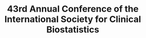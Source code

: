 ---
layout: photo_set
title: 43rd Annual Conference of the International Society for Clinical Biostatistics
permalink: /updates/iscb/
time: 21st-25th August, 2022
company: Newcastle University, United Kingdom
description: "I was sponsored by Faculty of Medicine Ramathibodi Hospital to attend my poster presentation hosted at Newcastle University, Newcastle upon Tyne, United Kingdom."

photos:
    set: iscb
    size: 6
---